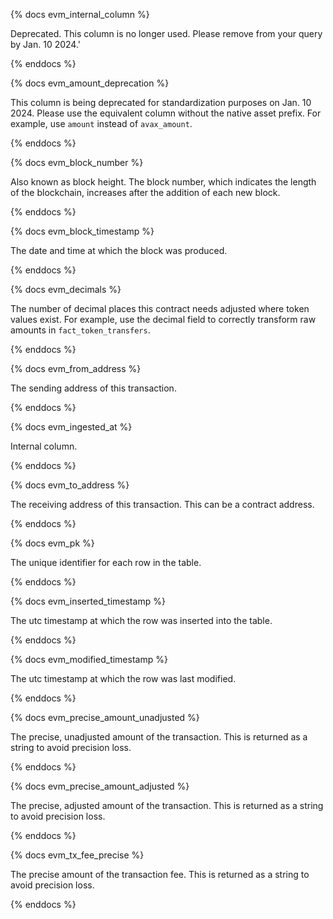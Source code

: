 {% docs evm_internal_column %}

Deprecated. This column is no longer used. Please remove from your query by Jan. 10 2024.'

{% enddocs %}

{% docs evm_amount_deprecation %}

This column is being deprecated for standardization purposes on Jan. 10 2024. Please use the equivalent column without the native asset prefix. For example, use `amount` instead of `avax_amount`.

{% enddocs %}

{% docs evm_block_number %}

Also known as block height. The block number, which indicates the length of the blockchain, increases after the addition of each new block.   

{% enddocs %}


{% docs evm_block_timestamp %}

The date and time at which the block was produced.  

{% enddocs %}

{% docs evm_decimals %}

The number of decimal places this contract needs adjusted where token values exist. For example, use the decimal field to correctly transform raw amounts in ```fact_token_transfers```. 

{% enddocs %}

{% docs evm_from_address %}

The sending address of this transaction. 

{% enddocs %}

{% docs evm_ingested_at %}

Internal column.

{% enddocs %}

{% docs evm_to_address %}

The receiving address of this transaction. This can be a contract address. 

{% enddocs %}

{% docs evm_pk %}

The unique identifier for each row in the table.

{% enddocs %}

{% docs evm_inserted_timestamp %}

The utc timestamp at which the row was inserted into the table.

{% enddocs %}

{% docs evm_modified_timestamp %}

The utc timestamp at which the row was last modified.

{% enddocs %}




{% docs evm_precise_amount_unadjusted %}

The precise, unadjusted amount of the transaction. This is returned as a string to avoid precision loss. 

{% enddocs %}

{% docs evm_precise_amount_adjusted %}

The precise, adjusted amount of the transaction. This is returned as a string to avoid precision loss. 

{% enddocs %}

{% docs evm_tx_fee_precise %}

The precise amount of the transaction fee. This is returned as a string to avoid precision loss. 

{% enddocs %}


